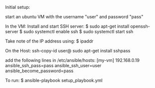 Initial setup:

start an ubuntu VM with the username "user" and password "pass"

In the VM:
   Install and start SSH server:
   $ sudo apt-get install openssh-server
   $ sudo systemctl enable ssh
   $ sudo systemctl start ssh

   Take note of the IP address using:
   $ ipaddr

On the Host: 
   ssh-copy-id user@<VM-IP>
   sudo apt-get install sshpass

   add the following lines in /etc/ansible/hosts: 
   [my-vm]
   192.168.0.19 ansible_ssh_pass=pass ansible_ssh_user=user ansible_become_password=pass


To run:
$ ansible-playbook  setup_playbook.yml

